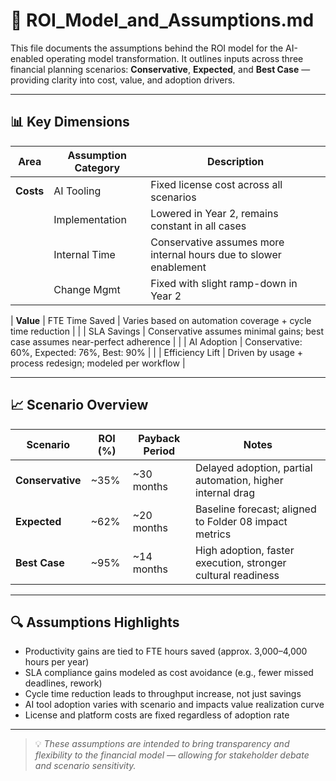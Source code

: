 # 📄 ROI_Model_and_Assumptions.md

This file documents the assumptions behind the ROI model for the AI-enabled operating model transformation. It outlines inputs across three financial planning scenarios: **Conservative**, **Expected**, and **Best Case** — providing clarity into cost, value, and adoption drivers.

---

## 📊 Key Dimensions

| Area | Assumption Category | Description |
|------|---------------------|-------------|
| **Costs** | AI Tooling | Fixed license cost across all scenarios |
|           | Implementation | Lowered in Year 2, remains constant in all cases |
|           | Internal Time | Conservative assumes more internal hours due to slower enablement |
|           | Change Mgmt | Fixed with slight ramp-down in Year 2 |

| **Value** | FTE Time Saved | Varies based on automation coverage + cycle time reduction |
|           | SLA Savings | Conservative assumes minimal gains; best case assumes near-perfect adherence |
|           | AI Adoption | Conservative: 60%, Expected: 76%, Best: 90% |
|           | Efficiency Lift | Driven by usage + process redesign; modeled per workflow |

---

## 📈 Scenario Overview

| Scenario | ROI (%) | Payback Period | Notes |
|----------|---------|----------------|-------|
| **Conservative** | ~35% | ~30 months | Delayed adoption, partial automation, higher internal drag |
| **Expected**     | ~62% | ~20 months | Baseline forecast; aligned to Folder 08 impact metrics |
| **Best Case**    | ~95% | ~14 months | High adoption, faster execution, stronger cultural readiness |

---

## 🔍 Assumptions Highlights

- Productivity gains are tied to FTE hours saved (approx. 3,000–4,000 hours per year)  
- SLA compliance gains modeled as cost avoidance (e.g., fewer missed deadlines, rework)  
- Cycle time reduction leads to throughput increase, not just savings  
- AI tool adoption varies with scenario and impacts value realization curve  
- License and platform costs are fixed regardless of adoption rate

---

> 💡 *These assumptions are intended to bring transparency and flexibility to the financial model — allowing for stakeholder debate and scenario sensitivity.*
